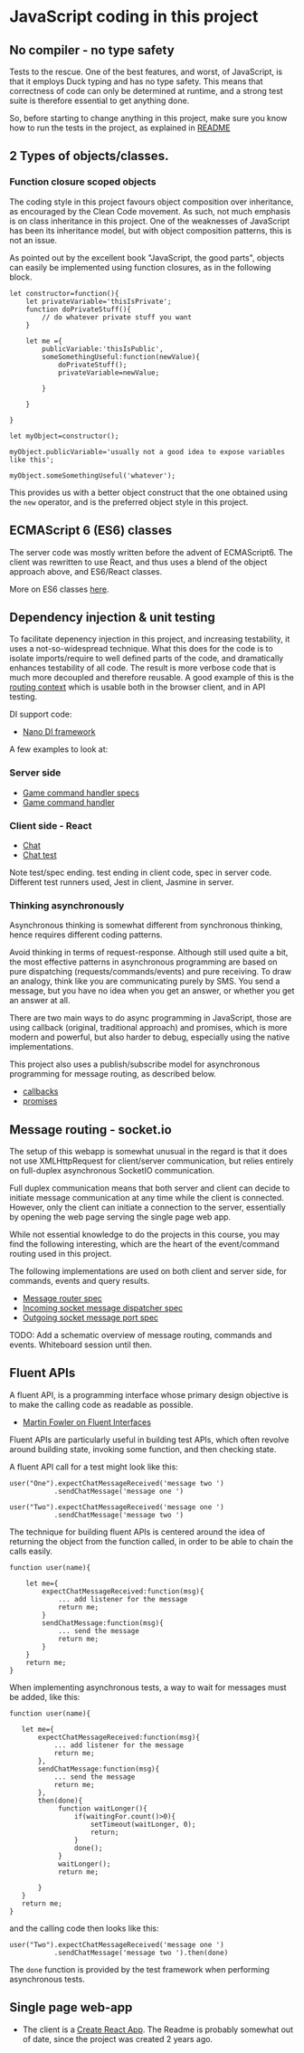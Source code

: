 # JavaScript coding in this project

## No compiler - no type safety 

Tests to the rescue. One of the best features, and worst, of JavaScript, is that it employs Duck typing and has no
type safety. This means that correctness of code can only be determined at runtime, and a strong test suite is therefore
essential to get anything done.

So, before starting to change anything in this project, make sure you know how to run the tests in the project,
as explained in [README](README.md)

## 2 Types of objects/classes.

### Function closure scoped objects

The coding style in this project favours object composition over inheritance, as encouraged by the Clean Code movement.
As such, not much emphasis is on class inheritance in this project. One of the weaknesses of JavaScript has been its
inheritance model, but with object composition patterns, this is not an issue. 

As pointed out by the excellent book "JavaScript, the good parts", objects can easily be implemented using function
closures, as in the following block.

```
let constructor=function(){
    let privateVariable='thisIsPrivate';
    function doPrivateStuff(){
        // do whatever private stuff you want
    }
    
    let me ={
        publicVariable:'thisIsPublic',
        someSomethingUseful:function(newValue){
            doPrivateStuff();
            privateVariable=newValue;
            
        }
        
    }

}

let myObject=constructor();

myObject.publicVariable='usually not a good idea to expose variables like this';

myObject.someSomethingUseful('whatever');
```

This provides us with a better object construct that the one obtained using the ```new``` operator, and is the
preferred object style in this project.

## ECMAScript 6  (ES6) classes

The server code was mostly written before the advent of ECMAScript6. The client was rewritten to use React,
and thus uses a blend of the object approach above, and ES6/React classes. 

More on ES6 classes [here](http://exploringjs.com/es6/ch_classes.html).


## Dependency injection & unit testing
 
To facilitate depenency injection in this project, and increasing testability, it uses a not-so-widespread technique.
What this does for the code is to isolate imports/require to well defined parts of the code, and dramatically enhances
testability of all code. The result is more verbose code that is much more decoupled and therefore reusable. A good
example of this is the [routing context](client/src/routing-context.js) which is usable both in the browser client,
and in API testing.

DI support code:
- [Nano DI framework](client/src/common/framework/inject.js)


A few examples to look at:
### Server side 
- [Game command handler specs](server/socket-app/tictactoe/game-command-handler.spec.js)
- [Game command handler](server/socket-app/tictactoe/game-command-handler.js)


### Client side - React
- [Chat](client/src/chat/Chat.js)
- [Chat test](client/src/chat/Chat.test.js)

Note test/spec ending. test ending in client code, spec in server code. Different test runners used, Jest in
client, Jasmine in server.


 ### Thinking asynchronously

Asynchronous thinking is somewhat different from synchronous thinking, hence requires different coding patterns.

Avoid thinking in terms of request-response. Although still used quite a bit, the most effective patterns in 
asynchronous programming are based on pure dispatching (requests/commands/events) and pure receiving. 
To draw an analogy, think like you are communicating purely by SMS. You send a message, but you have no idea
when you get an answer, or whether you get an answer at all. 


There are two main ways to do async programming in JavaScript, those are using callback (original, traditional approach)
and promises, which is more modern and powerful, but also harder to debug, especially using the native implementations.

This project also uses a publish/subscribe model for asynchronous programming for message routing, as described below.

- [callbacks](http://javascriptissexy.com/understand-javascript-callback-functions-and-use-them/)
- [promises](https://developers.google.com/web/fundamentals/primers/promises)


## Message routing - socket.io  

The setup of this webapp is somewhat unusual in the regard is that it does not use XMLHttpRequest for client/server communication,
but relies entirely on full-duplex asynchronous SocketIO communication. 

Full duplex communication means that both server and client can decide to initiate message communication at any time
while the client is connected. However, only the client can initiate a connection to the server, essentially by opening
the web page serving the single page web app.

While not essential knowledge to do the projects in this course, you may find the following interesting,
which are the heart of the event/command routing used in this project.

The following implementations are used on both client and server side, for commands, events and query results.

* [Message router spec](client/src/common/framework/message-router.spec.js)
* [Incoming socket message dispatcher spec](client/src/common/framework/incoming-socket-message-dispatcher.spec.js)
* [Outgoing socket message port spec](client/src/common/framework/outgoing-socket-io-message-port.spec.js)


TODO: Add a schematic overview of message routing, commands and events. Whiteboard session until then.

## Fluent APIs

A fluent API, is a programming interface whose primary design objective is to make the calling code as
readable as possible.

- [Martin Fowler on Fluent Interfaces](https://martinfowler.com/bliki/FluentInterface.html)

Fluent APIs are particularly useful in building test APIs, which often revolve around building state, 
invoking some function, and then checking state.

A fluent API call for a test might look like this:

```    
user("One").expectChatMessageReceived('message two ')
           .sendChatMessage('message one ')

user("Two").expectChatMessageReceived('message one ')
           .sendChatMessage('message two ')
```

The technique for building fluent APIs is centered around the idea of returning the 
object from the function called, in order to be able to chain the calls easily.

```
function user(name){

    let me={
        expectChatMessageReceived:function(msg){
            ... add listener for the message
            return me;
        }
        sendChatMessage:function(msg){
            ... send the message
            return me;    
        }
    }
    return me;
}
```

When implementing asynchronous tests, a way to wait for messages must be added, like this:

```
function user(name){

   let me={
       expectChatMessageReceived:function(msg){
           ... add listener for the message
           return me;
       },
       sendChatMessage:function(msg){
           ... send the message
           return me;    
       },
       then(done){
            function waitLonger(){
                if(waitingFor.count()>0){
                    setTimeout(waitLonger, 0);
                    return;
                }
                done();
            }
            waitLonger();
            return me;
            
       }
   }
   return me;
}
``` 

and the calling code then looks like this:

```
user("Two").expectChatMessageReceived('message one ')
           .sendChatMessage('message two ').then(done)

```

The ```done``` function is provided by the test framework when performing asynchronous tests.



## Single page web-app
-  The client is a [Create React App](https://github.com/facebookincubator/create-react-app). The Readme is probably 
somewhat out of date, since the project was created 2 years ago.

